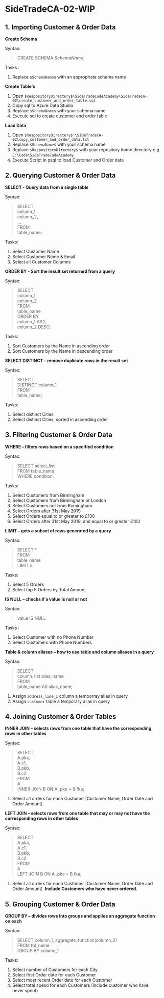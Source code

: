 # SideTradeCA-02-WIP

## 1. Importing Customer & Order Data


**Create Schema**

Syntax: 

> CREATE SCHEMA $SchemaName$;

Tasks :

1. Replace `$SchemaName$` with an appropriate schema name


**Create Table's**

1. Open `$RespositoryDirectory$\SideTradeCodeAcademy\SideTradeCA-02\create_customer_and_order_table.sql`
2. Copy sql to Azure Data Studio
3. Replace `$SchemaName$` with your schema name
4. Execute sql to create customer and order table


**Load Data**

1. Open `$RespositoryDirectory$'\SideTradeCA-02\copy_customer_and_order_data.txt`
2. Replace `$SchemaName$` with your schema name
3. Replace `$RespositoryDirectory$` with your repository home directory e.g `C:\Code\SideTradeCodeAcademy`
4. Execute Script in psql to load Customer and Order data


## 2. Querying Customer & Order Data


**SELECT - Query data from a single table**

Syntax:

>SELECT    
   column_1,    
   column_2,    
   ...    
 FROM    
   table_name;    
   
Tasks:    

1. Select Customer Name 
2. Select Customer Name & Email 
3. Select all Customer Columns


**ORDER BY - Sort the result set returned from a query**

Syntax: 

>SELECT  
   column_1,  
   column_2  
 FROM  
   table_name  
 ORDER BY  
   column_1 ASC,  
   column_2 DESC;  
   
Tasks:    
   
1. Sort Customers by the Name in ascending order
2. Sort Customers by the Name in descending order

**SELECT DISTINCT – remove duplicate rows in the result set**


Syntax: 

>SELECT  
   DISTINCT column_1  
 FROM  
   table_name;  
   
Tasks:    
   
1. Select distinct Cities 
2. Select distinct Cities, sorted in ascending order



## 3. Filtering Customer & Order Data

**WHERE – filters rows based on a specified condition**

Syntax:

>SELECT select_list  
 FROM table_name   
 WHERE condition;  

Tasks: 

1. Select Customers from Birmingham
2. Select Customers from Birmingham or London
3. Select Customers not from Birmingham
4. Select Orders after 31st May 2019 
5. Select Orders equal to or greater to £100
6. Select Orders after 31st May 2019, and equal to or greater £100 


**LIMIT – gets a subset of rows generated by a query**

Syntax: 

>SELECT *  
 FROM  
   table_name  
 LIMIT n;  

Tasks: 

1. Select 5 Orders
1. Select top 5 Orders by Total Amount


**IS NULL – checks if a value is null or not**

Syntax: 

>value IS NULL

Tasks : 

1. Select Customer with no Phone Number
2. Select Customers with Phone Numbers


**Table & column aliases – how to use table and column aliases in a query**

Syntax:

>SELECT  
    column_list alias_name  
 FROM  
    table_name AS alias_name;  

1. Assign `address_line_1` column a temporray alias in query
2. Assign `customer` table a temporary alias in query



## 4. Joining Customer & Order Tables 


**INNER JOIN – selects rows from one table that have the corresponding rows in other tables**

Syntax: 

>SELECT  
   A.pka,  
   A.c1,  
   B.pkb,  
   B.c2  
 FROM  
   A  
 INNER JOIN B ON A .pka = B.fka;    

1. Select all orders for each Customer (Customer Name, Order Date and Order Amount).  


**LEFT JOIN – selects rows from one table that may or may not have the corresponding rows in other tables**

Syntax: 

>SELECT  
   A.pka,  
   A.c1,  
   B.pkb,  
   B.c2  
 FROM  
   A  
 LEFT JOIN B ON A .pka = B.fka;  

1. Select all orders for each Customer (Customer Name, Order Date and Order Amount).  **Include Customers who have never ordered**.   



## 5. Grouping Customer & Order Data


**GROUP BY – divides rows into groups and applies an aggregate function on each**

Syntax: 

>SELECT column_1, aggregate_function(column_2)    
 FROM tbl_name   
 GROUP BY column_1  

Tasks: 

1.  Select number of Customers for each City
2.  Select first Order date for each Customer 
3.  Select most recent Order date for each Customer
4.  Select total spend for each Customers (Include customer who have never spent)
